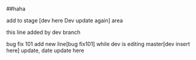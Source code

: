 ##haha

add to stage [dev here Dev update again] area

this line added by dev branch

bug fix 101
add new line[bug fix101] while dev is editing
master[dev insert here] update, date update here
